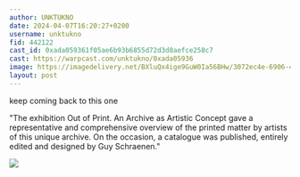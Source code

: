 ```yaml
---
author: UNKTUKNO
date: 2024-04-07T16:20:27+0200
username: unktukno
fid: 442122
cast_id: 0xada059361f05ae6b93b6855d72d3d8aefce258c7
cast: https://warpcast.com/unktukno/0xada05936
image: https://imagedelivery.net/BXluQx4ige9GuW0Ia56BHw/3072ec4e-6906-48cc-2dfe-7e0386678500/original
layout: post
---
```

keep coming back to this one   
  
"The exhibition Out of Print. An Archive as Artistic Concept gave a representative and comprehensive overview of the printed matter by artists of this unique archive. On the occasion, a catalogue was published, entirely edited and designed by Guy Schraenen."  

![](https://imagedelivery.net/BXluQx4ige9GuW0Ia56BHw/3072ec4e-6906-48cc-2dfe-7e0386678500/original)